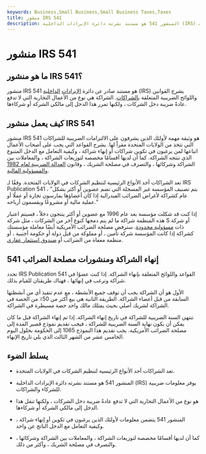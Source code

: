 ```yaml
---
keywords: Business,Small Business,Small Business Taxes,Taxes
title: منشور IRS 541
description: المنشور 541 هو مستند نشرته دائرة الإيرادات الداخلية (IRS) يوفر معلومات ضريبية للشركاء والشراكات.
---
```


# منشور IRS 541
## ما هو منشور IRS 541؟

منشور IRS 541 هو مستند صادر عن دائرة [الإيرادات](/irs) [الداخلية](/irs) (IRS) يشرح القوانين واللوائح الضريبية المتعلقة [بالشراكات](/partnership). الشراكة هي نوع من الأعمال التجارية التي لا تدفع عادةً ضريبة دخل الشركات ، ولكنها تمرر هذا الدخل إلى مالكي الشركة أو شركاءها.

## كيف يعمل منشور IRS 541

منشور IRS 541 هو وثيقة مهمة لأولئك الذين يشرفون على الالتزامات الضريبية للشراكات التي تتخذ من الولايات المتحدة مقراً لها. يشرح القواعد التي يجب على أصحاب الأعمال اتباعها لمن يرغبون في تكوين شراكات أو إنهاء شراكة ، وكيفية التعامل مع الدخل المتنوع الذي تنتجه الشراكة. كما أن لديها أقسامًا مخصصة لتوزيعات الشراكة ، والمعاملات بين الشراكة وشركائها ، والتصرف في مصلحة الشريك ، وقانون [العدالة الضريبية لعام 1982 والمسؤولية المالية](/tefra).

تعد الشراكات أحد الأنواع الرئيسية لتنظيم الشركات في الولايات المتحدة. وفقًا لـ IRS Publication 541 ، "يتم تصنيف المؤسسة غير المسجلة التي تضم عضوين أو أكثر بشكل عام كشراكة لأغراض الضرائب الفيدرالية إذا كان أعضاؤها يمارسون تجارة أو عملًا أو عملية مالية أو مشروعًا ويقسمون أرباحه."

إذا كنت قد شكلت مؤسسة بعد عام 1996 مع عضوين أو أكثر ينتجون دخلاً ، فسيتم اعتبار هذه المنظمة شراكة ما لم يتم دمجها كنوع آخر من الشركات ، مثل شركة S أو شركة ذات [مسؤولية محدودة](/llc). سترفض مصلحة الضرائب الأمريكية أيضًا معاملة مؤسستك كشراكة إذا كانت المؤسسة شركة تأمين ، أو مملوكة من قبل دولة أو حكومة أجنبية ، أو منظمة معفاة من الضرائب أو [صندوق استثمار عقاري](/reit).

## إنهاء الشراكة ومنشورات مصلحة الضرائب 541

تحدد IRS Publication 541 القواعد واللوائح المتعلقة بإنهاء الشراكة. إذا كنت عضوًا في شراكة وترغب في إنهائها ، فهناك طريقتان للقيام بذلك.

الأول هو أن الشراكة يجب أن توقف جميع الأنشطة ، مع عدم تنفيذ أي من أنشطتها السابقة من قبل أعضاء الشراكة. الطريقة الثانية هي بيع أكثر من 50٪ من الحصة في الشراكة لشريك أصلي بحيث يمتلك مالك واحد حصة مسيطرة في الشراكة.

تنتهي السنة الضريبية للشراكة في تاريخ إنهاء الشراكة. إذا تم إنهاء الشراكة قبل ما كان يمكن أن يكون نهاية السنة الضريبية للشراكة ، فيجب تقديم نموذج قصير المدة إلى مصلحة الضرائب الأمريكية. يجب تقديم هذا النموذج 1065 إلى الحكومة بحلول اليوم الخامس عشر من الشهر الثالث الذي يلي تاريخ الإنهاء.

## يسلط الضوء

- تعد الشراكات أحد الأنواع الرئيسية لتنظيم الشركات في الولايات المتحدة.

- المنشور 541 هو مستند نشرته دائرة الإيرادات الداخلية (IRS) يوفر معلومات ضريبية للشركاء والشراكات.

- هو نوع من الأعمال التجارية التي لا تدفع عادةً ضريبة دخل الشركات ، ولكنها تنقل هذا الدخل إلى مالكي الشركة أو شركاءها.

- المنشور 541 يتضمن معلومات لأولئك الذين يرغبون في تكوين أو إنهاء شراكة ، وكيفية التعامل مع الدخل الناتج عن واحد.

- كما أن لديها أقسامًا مخصصة لتوزيعات الشراكة ، والمعاملات بين الشراكة وشركائها ، والتصرف في مصلحة الشريك ، وأكثر من ذلك.

